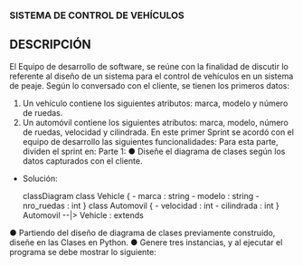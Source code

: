 ### SISTEMA DE CONTROL DE VEHÍCULOS

## DESCRIPCIÓN
El Equipo de desarrollo de software, se reúne con la finalidad de discutir lo referente al diseño de
un sistema para el control de vehículos en un sistema de peaje. Según lo conversado con el
cliente, se tienen los primeros datos:
1. Un vehículo contiene los siguientes atributos: marca, modelo y número de ruedas.
2. Un automóvil contiene los siguientes atributos: marca, modelo, número de ruedas,
velocidad y cilindrada.
En este primer Sprint se acordó con el equipo de desarrollo las siguientes funcionalidades:
Para esta parte, dividen el sprint en:
Parte 1:
● Diseñe el diagrama de clases según los datos capturados con el cliente.

- Solución: 

    classDiagram
    class Vehicle {
        - marca : string
        - modelo : string
        - nro_ruedas : int
    }
    class Automovil {
        - velocidad : int
        - cilindrada : int
    }
    Automovil --|> Vehicle : extends

● Partiendo del diseño de diagrama de clases previamente construido, diseñe en las Clases
en Python.
● Genere tres instancias, y al ejecutar el programa se debe mostrar lo siguiente:

